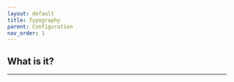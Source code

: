 ```yaml
---
layout: default
title: Typography
parent: Configuration
nav_order: 1
---
```


What is it?
-----------------
----------------- 
